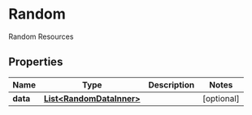

# Random

Random Resources

## Properties

| Name | Type | Description | Notes |
|------------ | ------------- | ------------- | -------------|
|**data** | [**List&lt;RandomDataInner&gt;**](RandomDataInner.md) |  |  [optional] |



